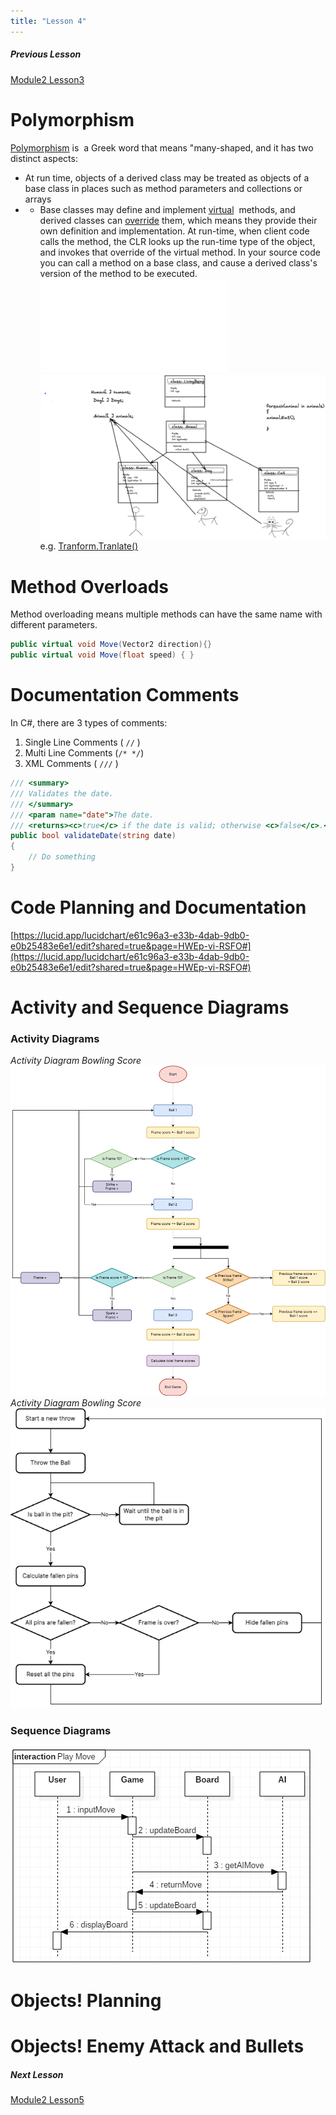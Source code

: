 ```yaml
---
title: "Lesson 4"
---
```

##### Previous Lesson
[Module2 Lesson3](Module2%20Lesson3.md)


# Polymorphism
[Polymorphism](https://learn.microsoft.com/en-us/dotnet/csharp/fundamentals/object-oriented/polymorphism) is  a Greek word that means "many-shaped, and it has two distinct aspects: 
- At run time, objects of a derived class may be treated as objects of a base class in places such as method parameters and collections or arrays
- -   Base classes may define and implement [virtual](https://learn.microsoft.com/en-us/dotnet/csharp/language-reference/keywords/virtual)  methods, and derived classes can [override](https://learn.microsoft.com/en-us/dotnet/csharp/language-reference/keywords/override) them, which means they provide their own definition and implementation. At run-time, when client code calls the method, the CLR looks up the run-time type of the object, and invokes that override of the virtual method. In your source code you can call a method on a base class, and cause a derived class's version of the method to be executed.
![Polymorphism](Excalidraw/Polymorphism.md)
![](BootCamp/image/Polymorphism.png)
e.g. [Tranform.Tranlate()](https://docs.unity3d.com/ScriptReference/Transform.Translate.html)


# Method Overloads
Method overloading means multiple methods can have the same name with different parameters.
```c#
public virtual void Move(Vector2 direction){}
public virtual void Move(float speed) { }
```

# Documentation Comments
In C#, there are 3 types of comments:

1.  Single Line Comments ( `//` )
2.  Multi Line Comments (`/* */`)
3.  XML Comments ( `///` )
```C#
/// <summary>
/// Validates the date.
/// </summary>
/// <param name="date">The date.
/// <returns><c>true</c> if the date is valid; otherwise <c>false</c>.</returns>
public bool validateDate(string date)
{
    // Do something
}
```

# Code Planning and Documentation

[https://lucid.app/lucidchart/e61c96a3-e33b-4dab-9db0-e0b25483e6e1/edit?shared=true&page=HWEp-vi-RSFO#](https://lucid.app/lucidchart/e61c96a3-e33b-4dab-9db0-e0b25483e6e1/edit?shared=true&page=HWEp-vi-RSFO#)

# Activity and Sequence Diagrams

### Activity Diagrams 
*Activity Diagram Bowling Score*
![](image/Scoring%20flow.drawio%201.png)
 _Activity Diagram Bowling Score_
 ![Activity Diagram Bowling Throw](image/Ball%20throwing%20flow.drawio.png)





### Sequence Diagrams 

![](phpAm8i9t.png)
# Objects! Planning
# Objects! Enemy Attack and Bullets

##### Next Lesson
[Module2 Lesson5](Module2%20Lesson5.md)

